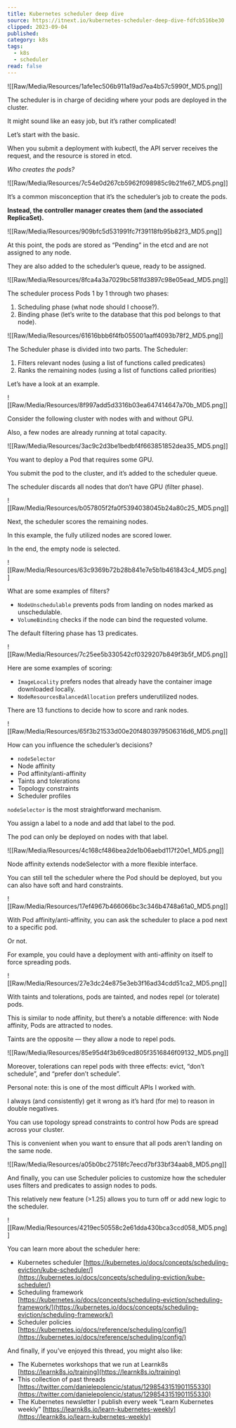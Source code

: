 ```yaml
---
title: Kubernetes scheduler deep dive
source: https://itnext.io/kubernetes-scheduler-deep-dive-fdfcb516be30
clipped: 2023-09-04
published: 
category: k8s
tags:
  - k8s
  - scheduler
read: false
---
```


![[Raw/Media/Resources/1afe1ec506b911a19ad7ea4b57c5990f_MD5.png]]

The scheduler is in charge of deciding where your pods are deployed in the cluster.

It might sound like an easy job, but it’s rather complicated!

Let’s start with the basic.

When you submit a deployment with kubectl, the API server receives the request, and the resource is stored in etcd.

*Who creates the pods?*

![[Raw/Media/Resources/7c54e0d267cb5962f098985c9b21fe67_MD5.png]]

It’s a common misconception that it’s the scheduler’s job to create the pods.

**Instead, the controller manager creates them (and the associated ReplicaSet).**

![[Raw/Media/Resources/909bfc5d531991fc7f39118fb95b82f3_MD5.png]]

At this point, the pods are stored as “Pending” in the etcd and are not assigned to any node.

They are also added to the scheduler’s queue, ready to be assigned.

![[Raw/Media/Resources/8fca4a3a7029bc581fd3897c98e05ead_MD5.png]]

The scheduler process Pods 1 by 1 through two phases:

1.  Scheduling phase (what node should I choose?).
2.  Binding phase (let’s write to the database that this pod belongs to that node).

![[Raw/Media/Resources/61616bbb6f4fb055001aaff4093b78f2_MD5.png]]

The Scheduler phase is divided into two parts. The Scheduler:

1.  Filters relevant nodes (using a list of functions called predicates)
2.  Ranks the remaining nodes (using a list of functions called priorities)

Let’s have a look at an example.

![[Raw/Media/Resources/8f997add5d3316b03ea647414647a70b_MD5.png]]

Consider the following cluster with nodes with and without GPU.

Also, a few nodes are already running at total capacity.

![[Raw/Media/Resources/3ac9c2d3be1bedbf4f663851852dea35_MD5.png]]

You want to deploy a Pod that requires some GPU.

You submit the pod to the cluster, and it’s added to the scheduler queue.

The scheduler discards all nodes that don’t have GPU (filter phase).

![[Raw/Media/Resources/b057805f2fa0f5394038045b24a80c25_MD5.png]]

Next, the scheduler scores the remaining nodes.

In this example, the fully utilized nodes are scored lower.

In the end, the empty node is selected.

![[Raw/Media/Resources/63c9369b72b28b841e7e5b1b461843c4_MD5.png]]

What are some examples of filters?

-   `NodeUnschedulable` prevents pods from landing on nodes marked as unschedulable.
-   `VolumeBinding` checks if the node can bind the requested volume.

The default filtering phase has 13 predicates.

![[Raw/Media/Resources/7c25ee5b330542cf0329207b849f3b5f_MD5.png]]

Here are some examples of scoring:

-   `ImageLocality` prefers nodes that already have the container image downloaded locally.
-   `NodeResourcesBalancedAllocation` prefers underutilized nodes.

There are 13 functions to decide how to score and rank nodes.

![[Raw/Media/Resources/65f3b21533d00e20f4803979506316d6_MD5.png]]

How can you influence the scheduler’s decisions?

-   `nodeSelector`
-   Node affinity
-   Pod affinity/anti-affinity
-   Taints and tolerations
-   Topology constraints
-   Scheduler profiles

`nodeSelector` is the most straightforward mechanism.

You assign a label to a node and add that label to the pod.

The pod can only be deployed on nodes with that label.

![[Raw/Media/Resources/4c168cf486bea2de1b06aebd117f20e1_MD5.png]]

Node affinity extends nodeSelector with a more flexible interface.

You can still tell the scheduler where the Pod should be deployed, but you can also have soft and hard constraints.

![[Raw/Media/Resources/17ef4967b466066bc3c346b4748a61a0_MD5.png]]

With Pod affinity/anti-affinity, you can ask the scheduler to place a pod next to a specific pod.

Or not.

For example, you could have a deployment with anti-affinity on itself to force spreading pods.

![[Raw/Media/Resources/27e3dc24e875e3eb3f16ad34cdd51ca2_MD5.png]]

With taints and tolerations, pods are tainted, and nodes repel (or tolerate) pods.

This is similar to node affinity, but there’s a notable difference: with Node affinity, Pods are attracted to nodes.

Taints are the opposite — they allow a node to repel pods.

![[Raw/Media/Resources/85e95d4f3b69ced805f3516846f09132_MD5.png]]

Moreover, tolerations can repel pods with three effects: evict, “don’t schedule”, and “prefer don’t schedule”.

Personal note: this is one of the most difficult APIs I worked with.

I always (and consistently) get it wrong as it’s hard (for me) to reason in double negatives.

You can use topology spread constraints to control how Pods are spread across your cluster.

This is convenient when you want to ensure that all pods aren’t landing on the same node.

![[Raw/Media/Resources/a05b0bc27518fc7eecd7bf33bf34aab8_MD5.png]]

And finally, you can use Scheduler policies to customize how the scheduler uses filters and predicates to assign nodes to pods.

This relatively new feature (>1.25) allows you to turn off or add new logic to the scheduler.

![[Raw/Media/Resources/4219ec50558c2e61dda430bca3ccd058_MD5.png]]

You can learn more about the scheduler here:

-   Kubernetes scheduler [https://kubernetes.io/docs/concepts/scheduling-eviction/kube-scheduler/](https://kubernetes.io/docs/concepts/scheduling-eviction/kube-scheduler/)
-   Scheduling framework [https://kubernetes.io/docs/concepts/scheduling-eviction/scheduling-framework/](https://kubernetes.io/docs/concepts/scheduling-eviction/scheduling-framework/)
-   Scheduler policies [https://kubernetes.io/docs/reference/scheduling/config/](https://kubernetes.io/docs/reference/scheduling/config/)

And finally, if you’ve enjoyed this thread, you might also like:

-   The Kubernetes workshops that we run at Learnk8s [https://learnk8s.io/training](https://learnk8s.io/training)
-   This collection of past threads [https://twitter.com/danielepolencic/status/1298543151901155330](https://twitter.com/danielepolencic/status/1298543151901155330)
-   The Kubernetes newsletter I publish every week “Learn Kubernetes weekly” [https://learnk8s.io/learn-kubernetes-weekly](https://learnk8s.io/learn-kubernetes-weekly)